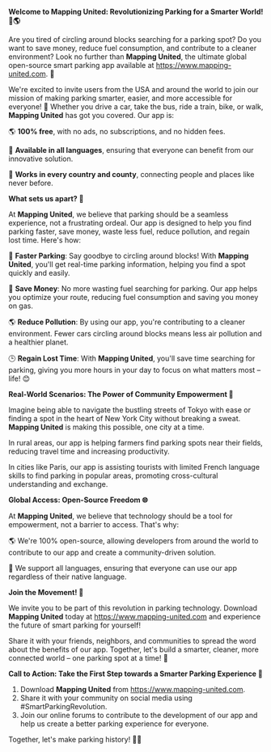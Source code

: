 **Welcome to Mapping United: Revolutionizing Parking for a Smarter World! 🚗🌎**

Are you tired of circling around blocks searching for a parking spot? Do you want to save money, reduce fuel consumption, and contribute to a cleaner environment? Look no further than **Mapping United**, the ultimate global open-source smart parking app available at https://www.mapping-united.com. 🤩

We're excited to invite users from the USA and around the world to join our mission of making parking smarter, easier, and more accessible for everyone! 💪 Whether you drive a car, take the bus, ride a train, bike, or walk, **Mapping United** has got you covered. Our app is:

🌎 **100% free**, with no ads, no subscriptions, and no hidden fees.

💬 **Available in all languages**, ensuring that everyone can benefit from our innovative solution.

🚗 **Works in every country and county**, connecting people and places like never before.

**What sets us apart? 🤔**

At **Mapping United**, we believe that parking should be a seamless experience, not a frustrating ordeal. Our app is designed to help you find parking faster, save money, waste less fuel, reduce pollution, and regain lost time. Here's how:

🚗 **Faster Parking**: Say goodbye to circling around blocks! With **Mapping United**, you'll get real-time parking information, helping you find a spot quickly and easily.

💸 **Save Money**: No more wasting fuel searching for parking. Our app helps you optimize your route, reducing fuel consumption and saving you money on gas.

🌎 **Reduce Pollution**: By using our app, you're contributing to a cleaner environment. Fewer cars circling around blocks means less air pollution and a healthier planet.

🕒 **Regain Lost Time**: With **Mapping United**, you'll save time searching for parking, giving you more hours in your day to focus on what matters most – life! 😊

**Real-World Scenarios: The Power of Community Empowerment 🌟**

Imagine being able to navigate the bustling streets of Tokyo with ease or finding a spot in the heart of New York City without breaking a sweat. **Mapping United** is making this possible, one city at a time.

In rural areas, our app is helping farmers find parking spots near their fields, reducing travel time and increasing productivity.

In cities like Paris, our app is assisting tourists with limited French language skills to find parking in popular areas, promoting cross-cultural understanding and exchange.

**Global Access: Open-Source Freedom 🌐**

At **Mapping United**, we believe that technology should be a tool for empowerment, not a barrier to access. That's why:

🌎 We're 100% open-source, allowing developers from around the world to contribute to our app and create a community-driven solution.

💬 We support all languages, ensuring that everyone can use our app regardless of their native language.

**Join the Movement! 🚀**

We invite you to be part of this revolution in parking technology. Download **Mapping United** today at https://www.mapping-united.com and experience the future of smart parking for yourself!

Share it with your friends, neighbors, and communities to spread the word about the benefits of our app. Together, let's build a smarter, cleaner, more connected world – one parking spot at a time! 🌟

**Call to Action: Take the First Step towards a Smarter Parking Experience 🔑**

1. Download **Mapping United** from https://www.mapping-united.com.
2. Share it with your community on social media using #SmartParkingRevolution.
3. Join our online forums to contribute to the development of our app and help us create a better parking experience for everyone.

Together, let's make parking history! 🚗💪